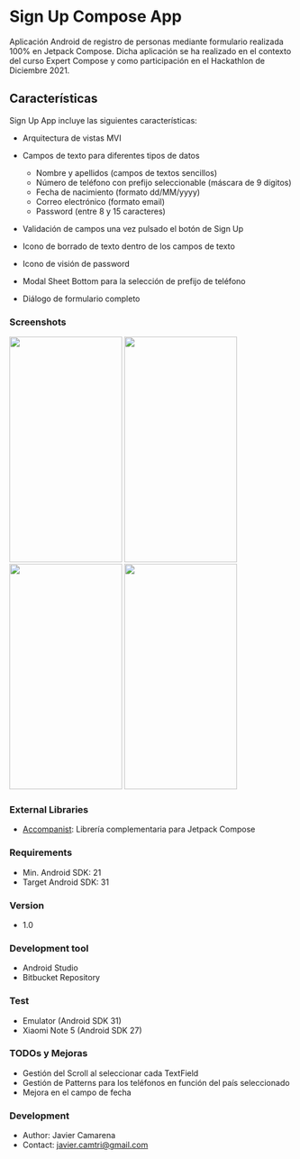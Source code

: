 # Sign Up Compose App
 
Aplicación Android de registro de personas mediante formulario realizada 100% en Jetpack Compose.
Dicha aplicación se ha realizado en el contexto del curso Expert Compose y como participación en el Hackathlon de Diciembre 2021. 
## Características
Sign Up App incluye las siguientes características:
* Arquitectura de vistas MVI 
* Campos de texto para diferentes tipos de datos
  * Nombre y apellidos (campos de textos sencillos)
  * Número de teléfono con prefijo seleccionable (máscara de 9 dígitos)
  * Fecha de nacimiento (formato dd/MM/yyyy)
  * Correo electrónico (formato email)
  * Password (entre 8 y 15 caracteres)
  
* Validación de campos una vez pulsado el botón de Sign Up
* Icono de borrado de texto dentro de los campos de texto
* Icono de visión de password
* Modal Sheet Bottom para la selección de prefijo de teléfono
* Diálogo de formulario completo
 
### Screenshots

<img src="https://bitbucket.org/javi_hetfield/signupcompose/raw/master/screenshots/initial_layout.png" width="200" height="400">
<img src="https://bitbucket.org/javi_hetfield/signupcompose/raw/master/screenshots/error_layout.png" width="200" height="400">
<img src="https://bitbucket.org/javi_hetfield/signupcompose/raw/master/screenshots/modal_layout.png" width="200" height="400">
<img src="https://bitbucket.org/javi_hetfield/signupcompose/raw/master/screenshots/success_layout.png" width="200" height="400">

### External Libraries
 
* [Accompanist](https://github.com/google/accompanist): Librería complementaria para Jetpack Compose
 
### Requirements
* Min. Android SDK: 21
* Target Android SDK: 31
 
### Version
* 1.0
 
### Development tool

* Android Studio
* Bitbucket Repository

### Test

* Emulator (Android SDK 31)
* Xiaomi Note 5 (Android SDK 27)

### TODOs y Mejoras

* Gestión del Scroll al seleccionar cada TextField
* Gestión de Patterns para los teléfonos en función del país seleccionado
* Mejora en el campo de fecha
 
### Development
 
* Author: Javier Camarena
* Contact: javier.camtri@gmail.com